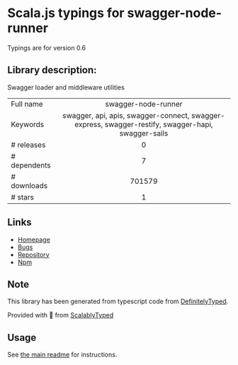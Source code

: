 
# Scala.js typings for swagger-node-runner

Typings are for version 0.6

## Library description:
Swagger loader and middleware utilities

|                    |                 |
| ------------------ | :-------------: |
| Full name          | swagger-node-runner |
| Keywords           | swagger, api, apis, swagger-connect, swagger-express, swagger-restify, swagger-hapi, swagger-sails |
| # releases         | 0 |
| # dependents       | 7 |
| # downloads        | 701579 |
| # stars            | 1 |

## Links
- [Homepage](https://github.com/theganyo/swagger-node-runner#readme)
- [Bugs](https://github.com/theganyo/swagger-node-runner/issues)
- [Repository](https://github.com/theganyo/swagger-node-runner)
- [Npm](https://www.npmjs.com/package/swagger-node-runner)
    


## Note
This library has been generated from typescript code from [DefinitelyTyped](https://definitelytyped.org).

Provided with :purple_heart: from [ScalablyTyped](https://github.com/oyvindberg/ScalablyTyped)

## Usage
See [the main readme](../../readme.md) for instructions.


